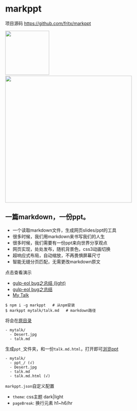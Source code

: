 # markppt

项目源码 <https://github.com/fritx/markppt>

<img width="140" src="https://raw.githubusercontent.com/fritx/markppt/dev/screenshots/2015-04-11%2002.09.47.png">
&nbsp;&nbsp;<img width="403" src="https://raw.githubusercontent.com/fritx/markppt/dev/screenshots/2015-04-10%2023.17.37.png">

## 一篇markdown，一份ppt。

- 一个读取markdown文件，生成网页slides/ppt的工具
- 很多时候，我们用markdown来书写我们的人生
- 很多时候，我们需要有一份ppt来向世界分享观点
- 网页实现，处处发布，随机背景色，css3动画切换
- 超响应式布局，自动缩放，不再畏惧屏幕尺寸
- 智能无缝分页匹配，无需更改markdown原文

点击查看演示

- [gulp-eol bug之总结 (light)](http://fritx.github.io/markppt/gulpeol-light/gulp-eol-bug.md.html)
- [gulp-eol bug之总结](http://fritx.github.io/markppt/gulpeol/gulp-eol-bug.md.html)
- [My Talk](http://fritx.github.io/markppt/mytalk/talk.md.html)

```
$ npm i -g markppt   # 从npm安装
$ markppt mytalk/talk.md   # markdown路径
```

将会在[原目录](https://github.com/fritx/markppt/tree/master/examples/mytalk/)

```
- mytalk/
  - Desert.jpg
  - talk.md
```

生成`ppt_`文件夹，和一份`talk.md.html`，打开即可[浏览ppt](http://fritx.github.io/markppt/mytalk/talk.md.html)

```
- mytalk/
  - ppt_/ (√)
  - Desert.jpg
  - talk.md
  - talk.md.html (√)
```

`markppt.json`自定义配置

- `theme`: css主题 dark|light
- `pageBreak`: 换行元素 h1~h6/hr
